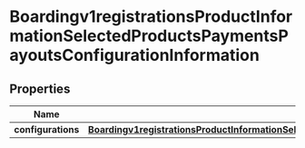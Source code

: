 
# Boardingv1registrationsProductInformationSelectedProductsPaymentsPayoutsConfigurationInformation

## Properties
Name | Type | Description | Notes
------------ | ------------- | ------------- | -------------
**configurations** | [**Boardingv1registrationsProductInformationSelectedProductsPaymentsPayoutsConfigurationInformationConfigurations**](Boardingv1registrationsProductInformationSelectedProductsPaymentsPayoutsConfigurationInformationConfigurations.md) |  |  [optional]



